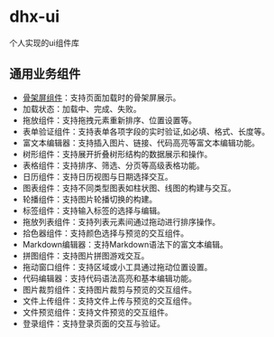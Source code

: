 # dhx-ui

个人实现的ui组件库

## 通用业务组件

- [骨架屏组件](skeleton)：支持页面加载时的骨架屏展示。
- 加载状态：加载中、完成、失败。
- 拖放组件：支持拖拽元素重新排序、位置设置等。
- 表单验证组件：支持表单各项字段的实时验证,如必填、格式、长度等。
- 富文本编辑器：支持插入图片、链接、代码高亮等富文本编辑功能。
- 树形组件：支持展开折叠树形结构的数据展示和操作。
- 表格组件：支持排序、筛选、分页等高级表格功能。
- 日历组件：支持日历视图与日期选择交互。
- 图表组件：支持不同类型图表如柱状图、线图的构建与交互。
- 轮播组件：支持图片轮播切换的构建。
- 标签组件：支持输入标签的选择与编辑。
- 拖放列表组件：支持列表元素间通过拖动进行排序操作。
- 拾色器组件：支持颜色选择与预览的交互组件。
- Markdown编辑器：支持Markdown语法下的富文本编辑。
- 拼图组件：支持图片拼图游戏交互。
- 拖动窗口组件：支持区域或小工具通过拖动位置设置。
- 代码编辑器：支持代码语法高亮和基本编辑功能。
- 图片裁剪组件：支持图片裁剪与预览的交互组件。
- 文件上传组件：支持文件上传与预览的交互组件。
- 文件预览组件：支持文件预览的交互组件。
- 登录组件：支持登录页面的交互与验证。
